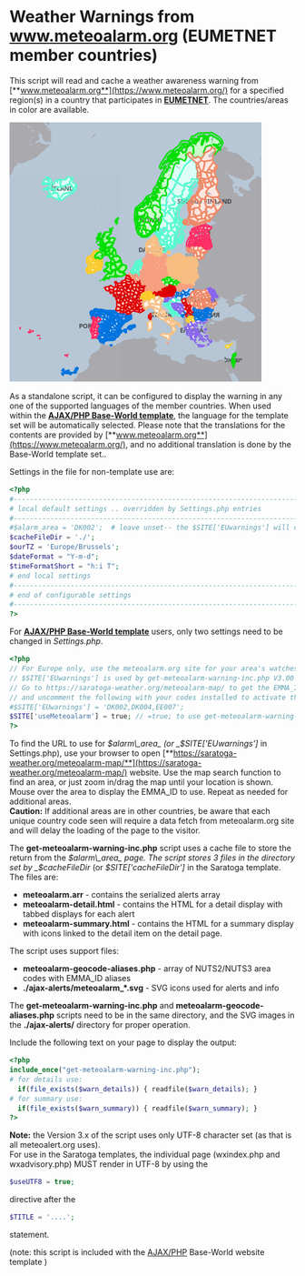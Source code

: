 Weather Warnings from www.meteoalarm.org (EUMETNET member countries)
====================================================================

This script will read and cache a weather awareness warning from [**www.meteoalarm.org**](https://www.meteoalarm.org/) for a specified region(s) in a country that participates in [**EUMETNET**](https://www.eumetnet.eu.org/). The countries/areas in color are available.

![METEOalarm countries](./meteoalarm-coverage-area.png)

As a standalone script, it can be configured to display the warning in any one of the supported languages of the member countries. When used within the [**AJAX/PHP Base-World template**](https://saratoga-weather.org/wxtemplates/index.php), the language for the template set will be automatically selected. Please note that the translations for the contents are provided by [**www.meteoalarm.org**](https://www.meteoalarm.org/), and no additional translation is done by the Base-World template set..

Settings in the file for non-template use are:

```php
<?php
#-------------------------------------------------------------------------------------------------
# local default settings .. overridden by Settings.php entries
#-------------------------------------------------------------------------------------------------   
#$alarm_area = 'DK002';  # leave unset-- the $SITE['EUwarnings'] will configure it.
$cacheFileDir = './';   
$ourTZ = 'Europe/Brussels';   
$dateFormat = "Y-m-d";
$timeFormatShort = "h:i T";
# end local settings   
#-------------------------------------------------------------------------------------------------   
# end of configurable settings   
#-------------------------------------------------------------------------------------------------   
?>
```

For [**AJAX/PHP Base-World template**](https://saratoga-weather.org/wxtemplates/index.php) users, only two settings need to be changed in _Settings.php_.

```php
<?php   
// For Europe only, use the meteoalarm.org site for your area's watches/warnings on the wxadvisory page  
// $SITE['EUwarnings'] is used by get-meteoalarm-warning-inc.php V3.00 for EU countries   
// Go to https://saratoga-weather.org/meteoalarm-map/ to get the EMMA_ID code(s) for your area   
// and uncomment the following with your codes installed to activate the wxadvisory.php script.
#$SITE['EUwarnings'] = 'DK002,DK004,EE007';
$SITE['useMeteoalarm'] = true; // =true; to use get-meteoalarm-warning-inc.php for alerts; =false; if not
?>
```

To find the URL to use for _$alarm\_area_ (or _$SITE\['EUwarnings'\]_ in Settings.php), use your browser to open [**https://saratoga-weather.org/meteoalarm-map/**](https://saratoga-weather.org/meteoalarm-map/) website. Use the map search function to find an area, or just zoom in/drag the map until your location is shown. Mouse over the area to display the EMMA\_ID to use. Repeat as needed for additional areas.  
**Caution:** If additional areas are in other countries, be aware that each unique country code seen will require a data fetch from meteoalarm.org site and will delay the loading of the page to the visitor.

The **get-meteoalarm-warning-inc.php** script uses a cache file to store the return from the _$alarm\_area_ page. The script stores 3 files in the directory set by _$cacheFileDir_ (or _$SITE\['cacheFileDir'\]_ in the Saratoga template. The files are:

*   **meteoalarm.arr** - contains the serialized alerts array
*   **meteoalarm-detail.html** - contains the HTML for a detail display with tabbed displays for each alert
*   **meteoalarm-summary.html** - contains the HTML for a summary display with icons linked to the detail item on the detail page.

The script uses support files:

*   **meteoalarm-geocode-aliases.php** - array of NUTS2/NUTS3 area codes with EMMA\_ID aliases
*   **./ajax-alerts/meteoalarm\_\*.svg** - SVG icons used for alerts and info

The **get-meteoalarm-warning-inc.php** and **meteoalarm-geocode-aliases.php** scripts need to be in the same directory, and the SVG images in the **./ajax-alerts/** directory for proper operation.

Include the following text on your page to display the output:

```php
<?php
include_once("get-meteoalarm-warning-inc.php");
# for details use:
  if(file_exists($warn_details)) { readfile($warn_details); }
# for summary use:        
  if(file_exists($warn_summary)) { readfile($warn_summary); }
?>
```

**Note:** the Version 3.x of the script uses only UTF-8 character set (as that is all meteoalert.org uses).  
For use in the Saratoga templates, the individual page (wxindex.php and wxadvisory.php) MUST render in UTF-8 by using the
```php
$useUTF8 = true;
```
directive after the
```php
$TITLE = '....';
```
statement.

(note: this script is included with the [AJAX/PHP](https://saratoga-weather.org/wxtemplates/index.php) Base-World website template )
